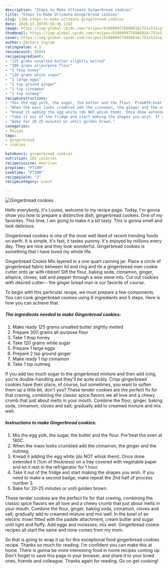 ```yaml
---
description: "Steps to Make Ultimate Gingerbread cookies"
title: "Steps to Make Ultimate Gingerbread cookies"
slug: 1166-steps-to-make-ultimate-gingerbread-cookies
date: 2020-11-28T05:58:56.124Z
image: https://img-global.cpcdn.com/recipes/6108099776086016/751x532cq70/gingerbread-cookies-recipe-main-photo.jpg
thumbnail: https://img-global.cpcdn.com/recipes/6108099776086016/751x532cq70/gingerbread-cookies-recipe-main-photo.jpg
cover: https://img-global.cpcdn.com/recipes/6108099776086016/751x532cq70/gingerbread-cookies-recipe-main-photo.jpg
author: Zachary Ingram
ratingvalue: 4.1
reviewcount: 36841
recipeingredient:
- "125 grams unsalted butter slightly melted"
- "300 grams allpurpose flour"
- "1 tbsp honey"
- "120 grams white sugar"
- "1 large eggs"
- "2 tsp ground ginger"
- "1 tsp cinnamon"
- "1 tsp nutmeg"
recipeinstructions:
- "Mix the egg yolk, the sugar, the butter and the flour. Pre&#39;heat the oven at 180C."
- "When the mass looks crumbled add the cinnamon, the ginger and the nutmeg."
- "Knead it adding the egg white (do NOT whisk them). Once done extended it (1cm of thickness) on a tray covered with vegetable paper and let it rest in the refrigerator for 1 hour."
- "Take it out of the fridge and start making the shapes you wish. If you need to make a second badge, make repeat the 2nd half of process number 3."
- "Bake for 20-25 minutes or until golden brown."
categories:
- Recipe
tags:
- gingerbread
- cookies

katakunci: gingerbread cookies 
nutrition: 262 calories
recipecuisine: American
preptime: "PT10M"
cooktime: "PT30M"
recipeyield: "2"
recipecategory: Lunch

---
```



![Gingerbread cookies](https://img-global.cpcdn.com/recipes/6108099776086016/751x532cq70/gingerbread-cookies-recipe-main-photo.jpg)

Hello everybody, it's Louise, welcome to my recipe page. Today, I'm gonna show you how to prepare a distinctive dish, gingerbread cookies. One of my favorites. This time, I am going to make it a bit tasty. This is gonna smell and look delicious.

Gingerbread cookies is one of the most well liked of recent trending foods on earth. It is simple, it's fast, it tastes yummy. It's enjoyed by millions every day. They are nice and they look wonderful. Gingerbread cookies is something that I have loved my whole life.

Gingerbread Cookie Mix layered in a one quart canning jar. Place a circle of gingerbread fabric between lid and ring and tie a gingerbread man cookie cutter onto jar with ribbon! Sift the flour, baking soda, cinnamon, ginger, allspice, cloves, salt and pepper through a wire sieve into. Cut out cookies with desired cutter-- the ginger bread man is our favorite of course.


To begin with this particular recipe, we must prepare a few components. You can cook gingerbread cookies using 8 ingredients and 5 steps. Here is how you can achieve that.

<!--inarticleads1-->

##### The ingredients needed to make Gingerbread cookies:

1. Make ready 125 grams unsalted butter slightly melted
1. Prepare 300 grams all-purpose flour
1. Take 1 tbsp honey
1. Take 120 grams white sugar
1. Prepare 1 large eggs
1. Prepare 2 tsp ground ginger
1. Make ready 1 tsp cinnamon
1. Take 1 tsp nutmeg


If you add too much sugar to the gingerbread mixture and then add icing, you&#39;re double-handling and they&#39;ll be quite sickly. Crisp gingerbread cookies have their place, of course, but sometimes, you want to soften them up a little bit, don&#39;t you? These tender cookies are the perfect fix for that craving, combining the classic spice flavors we all love and a chewy crumb that just about melts in your mouth. Combine the flour, ginger, baking soda, cinnamon, cloves and salt; gradually add to creamed mixture and mix well. 

<!--inarticleads2-->

##### Instructions to make Gingerbread cookies:

1. Mix the egg yolk, the sugar, the butter and the flour. Pre&#39;heat the oven at 180C.
1. When the mass looks crumbled add the cinnamon, the ginger and the nutmeg.
1. Knead it adding the egg white (do NOT whisk them). Once done extended it (1cm of thickness) on a tray covered with vegetable paper and let it rest in the refrigerator for 1 hour.
1. Take it out of the fridge and start making the shapes you wish. If you need to make a second badge, make repeat the 2nd half of process number 3.
1. Bake for 20-25 minutes or until golden brown.


These tender cookies are the perfect fix for that craving, combining the classic spice flavors we all love and a chewy crumb that just about melts in your mouth. Combine the flour, ginger, baking soda, cinnamon, cloves and salt; gradually add to creamed mixture and mix well. In the bowl of an electric mixer fitted with the paddle attachment, cream butter and sugar until light and fluffy. Add eggs and molasses; mix well. Gingerbread cookie recipes all start the same and mine comes from my mom. 

So that is going to wrap it up for this exceptional food gingerbread cookies recipe. Thanks so much for reading. I'm confident you can make this at home. There is gonna be more interesting food in home recipes coming up. Don't forget to save this page in your browser, and share it to your loved ones, friends and colleague. Thanks again for reading. Go on get cooking!
